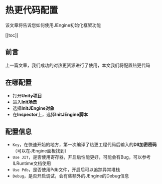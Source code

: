 # 热更代码配置

该文章将告诉您如何使用JEngine初始化框架功能

[[toc]]



## 前言

上一篇文章，我们成功的对热更资源进行了使用，本文我们将配置热更代码



## 在哪配置

- 打开**Unity项目**
- 进入**Init场景**
- 选择**InitJEngine对象**
- 在**Inspector**上，选择**InitJEngine脚本**





## 配置信息

- `Key`，在快速开始的地方，第一次编译了热更工程代码后输入的**Dll加密密码**（可以在JEngine面板找到）
- `Use JIT`，是否使用寄存器，开启后性能更好，可能会有Bug，可以参考ILRuntime文档使用
- `Use Pdb`，是否使用Pdb文件，开启后可以追踪异常堆栈
- `Debug`，是否开启调试，会有些额外的JEngine的Debug信息

